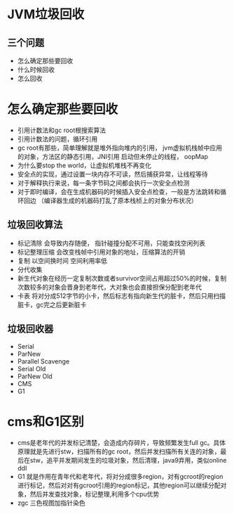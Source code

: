 # JVM垃圾回收


## 三个问题

- 怎么确定那些要回收
- 什么时候回收
- 怎么回收

# 怎么确定那些要回收

- 引用计数法和gc root根搜索算法
- 引用计数法的问题，循环引用
- gc root有那些，简单理解就是堆外指向堆内的引用， jvm虚拟机栈帧中应用的对象，方法区的静态引用，JNI引用 启动但未停止的线程， oopMap
- 为什么要stop the world，让虚拟机堆栈不再变化
- 安全点的实现，通过设置一块内存不可读，然后捕获异常，让线程等待
- 对于解释执行来说，每一条字节码之间都会执行一次安全点检测
- 对于即时编译，会在生成机器码的时候插入安全点检查，一般是方法跳转和循环回边 （编译器生成的机器码打乱了原本栈桢上的对象分布状况）

## 垃圾回收算法
- 标记清除 会导致内存随便， 指针碰撞分配不可用，只能查找空闲列表
- 标记整理压缩 会改变栈帧中引用对象的地址，压缩算法的开销
- 复制 以空间换时间 空间利用率低
- 分代收集
- 新生代对象在经历一定复制次数或者survivor空间占用超过50%的时候，复制次数较多的对象会晋身到老年代，大对象也会直接担保分配到老年代
- 卡表 将对分成512字节的小卡，然后标志有指向新生代的脏卡，然后只用扫描脏卡，gc完之后更新脏卡

## 垃圾回收器
- Serial
- ParNew
- Parallel Scavenge
- Serial Old
- ParNew Old
- CMS
- G1

# cms和G1区别
- cms是老年代的并发标记清楚，会造成内存碎片，导致频繁发生full gc。具体原理就是先进行stw，扫描所有的gc root，然后并发扫描所有关连的对象，最后在stw，追平并发期间发生的垃圾对象，然后清理，java9弃用，类似online ddl
- G1 就是作用在青年代和老年代，将对分成很多region，对有gcroot的region进行标记，然后对对有gcroot引用的region标记，其他region可以继续分配对象，然后并发查找对象，标记整理,利用多个cpu优势
- zgc 三色视图加指针染色
